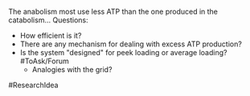 The anabolism most use less ATP than the one produced in the catabolism... Questions:
- How efficient is it? 
- There are any mechanism for dealing with excess ATP production?
- Is the system "designed" for peek loading or average loading? #ToAsk/Forum
	- Analogies with the grid?

#ResearchIdea 